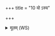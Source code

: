 +++
title = "10 यो ऽस्य"

+++
<details><summary>मूलम् (WS)</summary>

यो ऽस्य तृतीयो व्यानः । सा द्यौः ॥ ॥ १० ॥
</details>